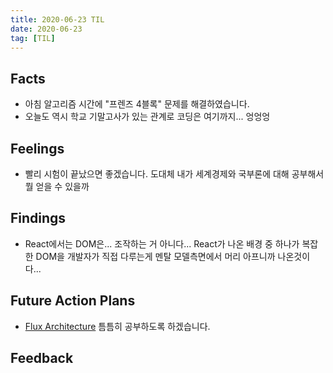 ```yaml
---
title: 2020-06-23 TIL
date: 2020-06-23
tag: [TIL]
---
```


## Facts

- 아침 알고리즘 시간에 "프렌즈 4블록" 문제를 해결하였습니다.
- 오늘도 역시 학교 기말고사가 있는 관계로 코딩은 여기까지... 엉엉엉 

## Feelings

- 빨리 시험이 끝났으면 좋겠습니다. 도대체 내가 세계경제와 국부론에 대해 공부해서 뭘 얻을 수 있을까

## Findings

- React에서는 DOM은... 조작하는 거 아니다... React가 나온 배경 중 하나가 복잡한 DOM을 개발자가 직접 다루는게 멘탈 모델측면에서 머리 아프니까 나온것이다...

## Future Action Plans

- [Flux Architecture](https://facebook.github.io/flux) 틈틈히 공부하도록 하겠습니다.

## Feedback
